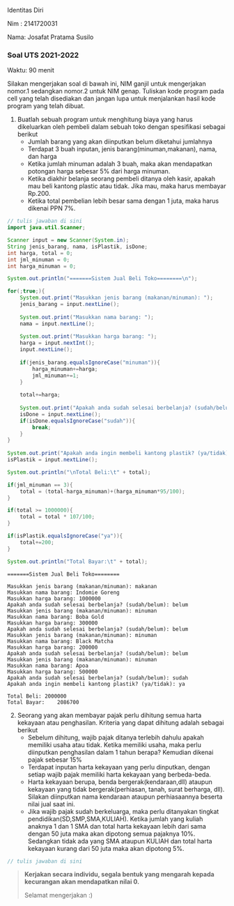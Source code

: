 Identitas Diri

Nim : 2141720031

Nama: Josafat Pratama Susilo

### Soal UTS 2021-2022
Waktu: 90 menit

Silakan mengerjakan soal di bawah ini, NIM ganjil untuk mengerjakan nomor.1 sedangkan nomor.2 untuk NIM genap. Tuliskan
kode program pada cell yang telah disediakan dan jangan lupa untuk menjalankan hasil kode program yang telah dibuat.

1. Buatlah sebuah program untuk menghitung biaya yang harus dikeluarkan oleh pembeli dalam sebuah toko dengan spesifikasi sebagai berikut
    + Jumlah barang yang akan diinputkan belum diketahui jumlahnya
    + Terdapat 3 buah inputan, jenis barang(minuman,makanan), nama, dan harga
    + Ketika jumlah minuman adalah 3 buah, maka akan mendapatkan potongan harga sebesar 5% dari harga minuman.
    + Ketika diakhir belanja seorang pembeli ditanya oleh kasir, apakah mau beli kantong plastic atau tidak. Jika mau, maka harus membayar Rp.200.
    + Ketika total pembelian lebih besar sama dengan 1 juta, maka harus dikenai PPN 7%.


```Java
// tulis jawaban di sini
import java.util.Scanner;

Scanner input = new Scanner(System.in);
String jenis_barang, nama, isPlastik, isDone;
int harga, total = 0;
int jml_minuman = 0;
int harga_minuman = 0;

System.out.println("=======Sistem Jual Beli Toko========\n");

for(;true;){
    System.out.print("Masukkan jenis barang (makanan/minuman): ");
    jenis_barang = input.nextLine();
    
    System.out.print("Masukkan nama barang: ");
    nama = input.nextLine();
    
    System.out.print("Masukkan harga barang: ");
    harga = input.nextInt(); 
    input.nextLine();
    
    if(jenis_barang.equalsIgnoreCase("minuman")){
        harga_minuman+=harga;
        jml_minuman+=1;
    }
    
    total+=harga;
    
    System.out.print("Apakah anda sudah selesai berbelanja? (sudah/belum): ");
    isDone = input.nextLine();
    if(isDone.equalsIgnoreCase("sudah")){
        break;
    }
}
       
System.out.print("Apakah anda ingin membeli kantong plastik? (ya/tidak): ");
isPlastik = input.nextLine();

System.out.println("\nTotal Beli:\t" + total);

if(jml_minuman == 3){
    total = (total-harga_minuman)+(harga_minuman*95/100);
}

if(total >= 1000000){
    total = total * 107/100;
}

if(isPlastik.equalsIgnoreCase("ya")){
    total+=200;
}

System.out.println("Total Bayar:\t" + total);
```

    =======Sistem Jual Beli Toko========
    
    Masukkan jenis barang (makanan/minuman): makanan
    Masukkan nama barang: Indomie Goreng
    Masukkan harga barang: 1000000
    Apakah anda sudah selesai berbelanja? (sudah/belum): belum
    Masukkan jenis barang (makanan/minuman): minuman
    Masukkan nama barang: Boba Gold
    Masukkan harga barang: 300000
    Apakah anda sudah selesai berbelanja? (sudah/belum): belum
    Masukkan jenis barang (makanan/minuman): minuman
    Masukkan nama barang: Black Matcha
    Masukkan harga barang: 200000
    Apakah anda sudah selesai berbelanja? (sudah/belum): belum
    Masukkan jenis barang (makanan/minuman): minuman
    Masukkan nama barang: Apoa
    Masukkan harga barang: 500000
    Apakah anda sudah selesai berbelanja? (sudah/belum): sudah
    Apakah anda ingin membeli kantong plastik? (ya/tidak): ya
    
    Total Beli:	2000000
    Total Bayar:	2086700


2.	Seorang yang akan membayar pajak perlu dihitung semua harta kekayaan atau penghasilan. Kriteria yang dapat dihitung adalah sebagai berikut
    + Sebelum dihitung, wajib pajak ditanya terlebih dahulu apakah memiliki usaha atau tidak. Ketika memiliki usaha, maka perlu diinputkan penghasilan dalam 1 tahun berapa? Kemudian dikenai pajak sebesar 15%
    + Terdapat inputan harta kekayaan yang perlu dinputkan, dengan setiap wajib pajak memiliki harta kekayaan yang berbeda-beda.
    + Harta kekayaan berupa, benda bergerak(kendaraan,dll) ataupun kekayaan yang tidak bergerak(perhiasan, tanah, surat berharga, dll). Silakan diinputkan nama kendaraan ataupun perhiasaannya beserta nilai jual saat ini.
    + Jika wajib pajak sudah berkeluarga, maka perlu ditanyakan tingkat pendidikan(SD,SMP,SMA,KULIAH). Ketika jumlah yang kuliah anaknya 1 dan 1 SMA dan total harta kekayaan lebih dari sama dengan 50 juta maka akan dipotong semua pajaknya 10%. Sedangkan tidak ada yang SMA ataupun KULIAH dan total harta kekayaan kurang dari 50 juta maka akan dipotong 5%.


```Java
// tulis jawaban di sini

```

> **Kerjakan secara individu, segala bentuk yang mengarah kepada kecurangan akan mendapatkan nilai 0.**
>
> Selamat mengerjakan :)

